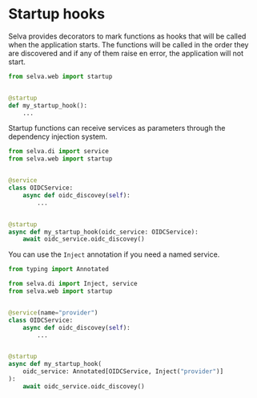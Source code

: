 # Startup hooks

Selva provides decorators to mark functions as hooks that will be called when the
application starts. The functions will be called in the order they are discovered
and if any of them raise en error, the application will not start.

```python
from selva.web import startup


@startup
def my_startup_hook():
    ...
```

Startup functions can receive services as parameters through the dependency injection
system.

```python
from selva.di import service
from selva.web import startup


@service
class OIDCService:
    async def oidc_discovey(self):
        ...


@startup
async def my_startup_hook(oidc_service: OIDCService):
    await oidc_service.oidc_discovey()
```

You can use the `Inject` annotation if you need a named service.

```python
from typing import Annotated

from selva.di import Inject, service
from selva.web import startup


@service(name="provider")
class OIDCService:
    async def oidc_discovey(self):
        ...


@startup
async def my_startup_hook(
    oidc_service: Annotated[OIDCService, Inject("provider")]
):
    await oidc_service.oidc_discovey()
```